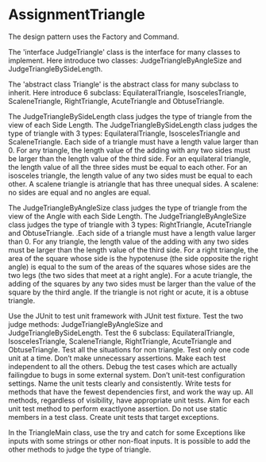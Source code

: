 # AssignmentTriangle
The design pattern uses the Factory and Command.

The 'interface JudgeTriangle' class is the interface for many classes to implement. Here introduce two classes: JudgeTriangleByAngleSize and JudgeTriangleBySideLength.

The 'abstract class Triangle' is the abstract class for many subclass to inherit. Here introduce 6 subclass: EquilateralTriangle, IsoscelesTriangle, ScaleneTriangle, RightTriangle, AcuteTriangle and ObtuseTriangle. 

The JudgeTriangleBySideLength class judges the type of triangle from the view of each Side Length. The JudgeTriangleBySideLength class judges the type of triangle with 3 types: EquilateralTriangle, IsoscelesTriangle and ScaleneTriangle. Each side of a triangle must have a length value larger than 0. For any triangle, the length value of the adding with any two sides must be larger than the length value of the third side. For an equilateral triangle, the length value of all the three sides must be equal to each other. For an isosceles triangle, the length value of any two sides must be equal to each other. A scalene triangle is atriangle that has three unequal sides. A scalene: no sides are equal and no angles are equal.

The JudgeTriangleByAngleSize class judges the type of triangle from the view of the Angle with each Side Length. The JudgeTriangleByAngleSize class judges the type of triangle with 3 types: RightTriangle, AcuteTriangle and ObtuseTriangle. .Each side of a triangle must have a length value larger than 0. For any triangle, the length value of the adding with any two sides must be larger than the length value of the third side. For a right triangle, the area of the square whose side is the hypotenuse (the side opposite the right angle) is equal to the sum of the areas of the squares whose sides are the two legs (the two sides that meet at a right angle). For a acute triangle, the adding of the squares by any two sides must be larger than the value of the square by the third angle. If the triangle is not right or acute, it is a obtuse triangle.

Use the JUnit to test unit framework with JUnit test fixture. Test the two judge methods: JudgeTriangleByAngleSize and JudgeTriangleBySideLength. Test the 6 subclass: EquilateralTriangle, IsoscelesTriangle, ScaleneTriangle, RightTriangle, AcuteTriangle and ObtuseTriangle. Test all the situations for non triangle. Test only one code unit at a time. Don’t make unnecessary assertions. Make each test independent to all the others. Debug the test cases which are actually failingdue to bugs in some external system. Don’t unit-test configuration settings. Name the unit tests clearly and consistently. Write tests for methods that have the fewest dependencies first, and work the way up. All methods, regardless of visibility, have appropriate unit tests. Aim for each unit test method to perform exactlyone assertion. Do not use static members in a test class. Create unit tests that target exceptions. 
 

In the TriangleMain class, use the try and catch for some Exceptions like inputs with some strings or other non-float inputs. It is possible to add the other methods to judge the type of triangle.
